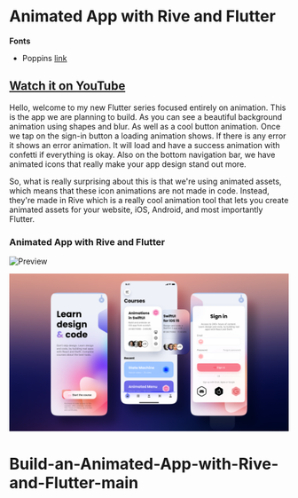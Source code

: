 # Animated App with Rive and Flutter

**Fonts**

- Poppins [link](https://fonts.google.com/specimen/Poppins)

## [Watch it on YouTube](https://youtu.be/Td3xEWwRAQA)

Hello, welcome to my new Flutter series focused entirely on animation. This is the app we are planning to build. As you can see a beautiful background animation using shapes and blur. As well as a cool button animation. Once we tap on the sign-in button a loading animation shows. If there is any error it shows an error animation. It will load and have a success animation with confetti if everything is okay.
Also on the bottom navigation bar, we have animated icons that really make your app design stand out more.

So, what is really surprising about this is that we're using animated assets, which means that these icon animations are not made in code. Instead, they're made in Rive which is a really cool animation tool that lets you create animated assets for your website, iOS, Android, and most importantly Flutter.

### Animated App with Rive and Flutter

![Preview](/gif.gif)

![App UI](/ui.png)
# Build-an-Animated-App-with-Rive-and-Flutter-main
